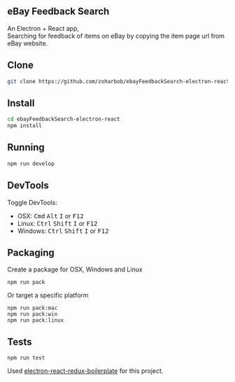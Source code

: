 ## eBay Feedback Search

An Electron + React app,  
Searching for feedback of items on eBay by copying the item page url from eBay website.

## Clone

```bash
git clone https://github.com/zoharbob/ebayFeedbackSearch-electron-react.git
```
## Install
```bash
cd ebayFeedbackSearch-electron-react
npm install
```

## Running
```bash
npm run develop
```

## DevTools

Toggle DevTools:

* OSX: <kbd>Cmd</kbd> <kbd>Alt</kbd> <kbd>I</kbd> or <kbd>F12</kbd>
* Linux: <kbd>Ctrl</kbd> <kbd>Shift</kbd> <kbd>I</kbd> or <kbd>F12</kbd>
* Windows: <kbd>Ctrl</kbd> <kbd>Shift</kbd> <kbd>I</kbd> or <kbd>F12</kbd>

## Packaging

Create a package for OSX, Windows and Linux
```
npm run pack
```

Or target a specific platform
```
npm run pack:mac
npm run pack:win
npm run pack:linux
```

## Tests

```
npm run test
```

Used [electron-react-redux-boilerplate](https://github.com/jschr/electron-react-redux-boilerplate) for this project.
